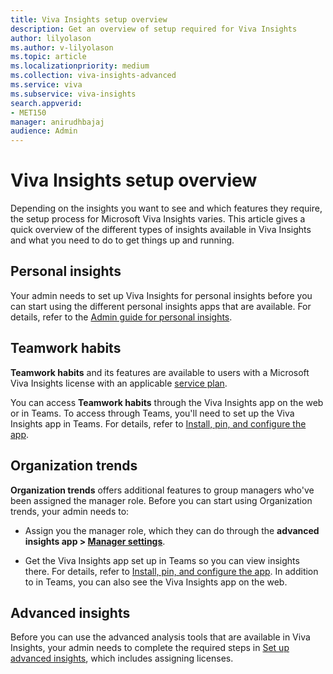 ```yaml
---
title: Viva Insights setup overview
description: Get an overview of setup required for Viva Insights
author: lilyolason
ms.author: v-lilyolason
ms.topic: article
ms.localizationpriority: medium 
ms.collection: viva-insights-advanced 
ms.service: viva 
ms.subservice: viva-insights 
search.appverid: 
- MET150 
manager: anirudhbajaj
audience: Admin
---
```


# Viva Insights setup overview

Depending on the insights you want to see and which features they require, the setup process for Microsoft Viva Insights varies. This article gives a quick overview of the different types of insights available in Viva Insights and what you need to do to get things up and running.

## Personal insights

Your admin needs to set up Viva Insights for personal insights before you can start using the different personal insights apps that are available. For details, refer to the [Admin guide for personal insights](/viva/insights/personal/overview/mya-for-admins).

## Teamwork habits

**Teamwork habits** and its features are available to users with a Microsoft Viva Insights license with an applicable [service plan](/viva/insights/personal/overview/plans-environments).

You can access **Teamwork habits** through the Viva Insights app on the web or in Teams. To access through Teams, you'll need to set up the Viva Insights app in Teams. For details, refer to  [Install, pin, and configure the app](../../org-team-insights/org-trends.md#install-pin-and-configure-the-app).

## Organization trends

**Organization trends** offers additional features to group managers who've been assigned the manager role. Before you can start using Organization trends, your admin needs to:

* Assign you the manager role, which they can do through the **advanced insights app > [Manager settings](./manager-settings.md)**.

* Get the Viva Insights app set up in Teams so you can view insights there. For details, refer to  [Install, pin, and configure the app](/viva/insights/use/viva-insights-my-org.md#install-pin-and-configure-the-app). In addition to in Teams, you can also see the Viva Insights app on the web.

## Advanced insights

Before you can use the advanced analysis tools that are available in Viva Insights, your admin needs to complete the required steps in [Set up advanced insights](./setup.md), which includes assigning licenses.
